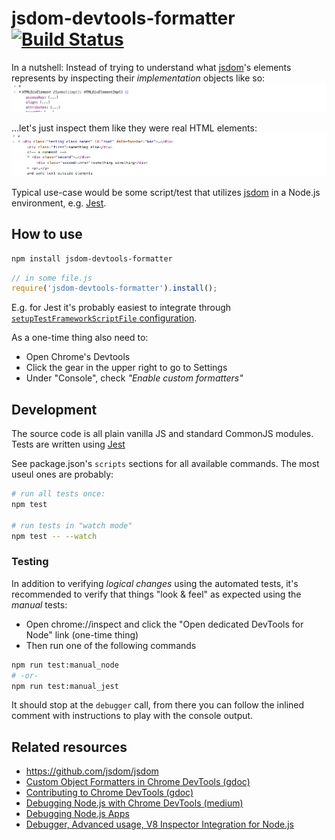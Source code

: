 # jsdom-devtools-formatter [![Build Status](https://travis-ci.org/viddo/jsdom-devtools-formatter.svg?branch=master)](https://travis-ci.org/viddo/jsdom-devtools-formatter)

In a nutshell: Instead of trying to understand what [jsdom](https://github.com/jsdom/jsdom)'s elements represents by inspecting their _implementation_ objects like so:
![before.jpg](before.jpg)

…let's just inspect them like they were real HTML elements:
![after.jpg](after.jpg)

Typical use-case would be some script/test that utilizes [jsdom](https://github.com/jsdom/jsdom) in a Node.js environment, e.g. [Jest](https://facebook.github.io/jest/).


## How to use

```bash
npm install jsdom-devtools-formatter
```

```js
// in some file.js
require('jsdom-devtools-formatter').install();
```

E.g. for Jest it's probably easiest to integrate through [`setupTestFrameworkScriptFile` configuration](https://facebook.github.io/jest/docs/en/configuration.html#setuptestframeworkscriptfile-string).

As a one-time thing also need to:
- Open Chrome's Devtools
- Click the gear in the upper right to go to Settings
- Under "Console", check _"Enable custom formatters"_


## Development

The source code is all plain vanilla JS and standard CommonJS modules.
Tests are written using [Jest](https://facebook.github.io/jest/)

See package.json's `scripts` sections for all available commands. The most useul ones are probably:
```bash
# run all tests once:
npm test

# run tests in "watch mode"
npm test -- --watch
```


### Testing
In addition to verifying _logical changes_ using the automated tests, it's recommended to verify that things "look & feel" as expected using the _manual_ tests:

- Open chrome://inspect and click the "Open dedicated DevTools for Node" link (one-time thing)
- Then run one of the following commands

```bash
npm run test:manual_node
# -or-
npm run test:manual_jest
```

It should stop at the `debugger` call, from there you can follow the inlined comment with instructions to play with the console output.


## Related resources

- https://github.com/jsdom/jsdom
- [Custom Object Formatters in Chrome DevTools (gdoc)](https://bit.ly/object-formatters)
- [Contributing to Chrome DevTools (gdoc)](https://bit.ly/devtools-contribution-guide)
- [Debugging Node.js with Chrome DevTools (medium)](https://medium.com/@paul_irish/debugging-node-js-nightlies-with-chrome-devtools-7c4a1b95ae27)
- [Debugging Node.js Apps](https://nodejs.org/en/docs/inspector/)
- [Debugger, Advanced usage, V8 Inspector Integration for Node.js](https://nodejs.org/dist/latest-v8.x/docs/api/debugger.html#debugger_v8_inspector_integration_for_node_js)
